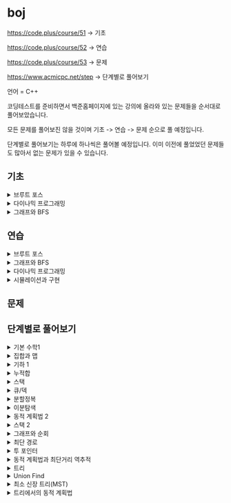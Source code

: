 # boj
https://code.plus/course/51 -> 기초

https://code.plus/course/52 -> 연습

https://code.plus/course/53 -> 문제

https://www.acmicpc.net/step -> 단계별로 풀어보기

언어 = C++

코딩테스트를 준비하면서 백준홈페이지에 있는 강의에 올라와 있는 문제들을 순서대로 풀어보았습니다.

모든 문제를 풀어보진 않을 것이며 기초 -> 연습 -> 문제 순으로 풀 예정입니다.

단계별로 풀어보기는 하루에 하나씩은 풀어볼 예정입니다. 이미 이전에 풀었었던 문제들도 많아서 없는 문제가 있을 수 있습니다.

## 기초

<details>
<summary>브루트 포스</summary>
<div markdown="1">
브루트 포스 - 재귀

  - [x] 9095번 - 1, 2, 3 더하기 -> SUCCESS
  - [x] 1759번 - 암호 만들기 -> SUCCESS
  - [X] 14501번 - 퇴사 -> SUCCESS
  - [X] 15661번 - 링크와 스타트 -> FAIL
  - [X] 2529번 - 부등호 -> FAIL
  
브루트 포스 - 순열

  - [X] 10972번 - 다음 순열 -> SUCCESS
  - [x] 10973번 - 이전 순열 -> SUCCESS
  - [x] 10974번 - 모든 순열 -> SUCCESS
  - [x] 10819번 - 차이를 최대로 -> SUCCESS
  - [x] 10971번 - 외판원 순회 2 -> SUCCESS
  - [x] 6603번 - 로또 -> SUCCESS
  
브루트 포스 - 비트마스크
  
  - [x] 11723번 - 집합 -> FAIL
  - [x] 14391번 - 종이 조각 -> FAIL

</div>
</details>

<details>
<summary>다이나믹 프로그래밍</summary>
<div markdown="1">

다이나믹 프로그래밍 Part 1

  - [x] 1463번 - 1로 만들기 -> SUCCESS
  - [x] 29095번 - 1, 2, 3 더하기 -> SUCCESS
  - [x] 11052번 - 카드 구매하기 -> SUCCESS
  - [x] 16194번 - 카드 구매하기 -> SUCCESS
  - [x] 215990번 - 1, 2, 3 더하기 5 -> FAIL
  - [x] 10844번 - 쉬운 계단 수 -> SUCCESS
  - [x] 2193번 - 이친수 -> SUCCESS
  - [x] 11053번 - 가장 긴 증가하는 부분 수열 -> SUCCESS
  - [x] 14002번 - 가장 긴 증가하는 부분 수열 4 -> SUCCESS
  - [x] 1912번 - 연속합 -> SUCCESS
  - [x] 1699번 - 제곱수의 합 -> SUCCESS
  - [x] 14501번 - 퇴사 -> FAIL
  - [x] 2225번 - 합분해 -> FAIL

다이나믹 프로그래밍 Part 2

  - [x] 15988번 - 1, 2, 3 더하기 3 -> SUCCESS
  - [x] 1149번 - RGB거리 -> FAIL
  - [x] 1309번 - 동물원 -> FAIL
  - [x] 1932번 - 정수 삼각형 -> SUCCESS
  - [x] 11054번 - 가장 긴 바이토닉 부분 수열 -> SUCCESS
  - [x] 13398번 - 연속합 2 -> SUCCESS

</div>
</details>

<details>
<summary>그래프와 BFS</summary>
<div markdown="1">

큐와 그래프

  - [x] 13023번 - ABCDE -> FAIL
  - [x] 11724번 - 연결 요소의 개수 -> SUCCESS
  - [x] 1707번 - 이분 그래프 -> FAIL
  - [x] 2667번 - 단지번호붙이기 -> SUCCESS
  - [x] 2178번 - 미로 탐색 -> SUCCESS
  - [x] 7576번 - 토마토 -> FAIL
  - [x] 7562번 - 나이트의 이동 -> SUCCESS

BFS

  - [x] 1697번 - 숨바꼭질 -> SUCCESS
  - [x] 13913번 - 숨바꼭질 4 -> FAIL
  - [x] 14226번 - 이모티콘 -> FAIL
  - [x] 13549번 - 숨바꼭질 3 -> FAIL
  - [x] 1261번 - 알고스팟 -> SUCCESS

</div>
</details>

## 연습

<details>
<summary>브루트 포스</summary>
<div markdown="1">
브루트 포스 - 재귀

  - [x] 6603번 - 로또 -> SUCCESS
  - [x] 1182번 - 부분수열의 합 -> SUCCESS
  - [x] 14225번 - 부분수열의 합 -> SUCCESS
  - [ ] 14500번 - 테트로미노
  - [x] 16197번 - 두 동전 -> FAIL
  - [x] 16198번 - 에너지 모으기 -> SUCCESS
  
브루트 포스 - 순열

  - [x] 2529번 - 부등호 -> FAIL
  - [x] 1339번 - 단어 수학 -> FAIL
  - [x] 14888번 - 연산자 끼워넣기 -> SUCCESS
  - [x] 15658번 - 연산자 끼워넣기 (2) -> SUCCESS

브루트 포스 - 기타
  - [x] 1062번 - 가르침 -> SUCCESS
  - [x] 13460번 - 구슬 탈출 2 -> FAIL
  - [ ] 12100번 - 2048 (Easy)
  - [x] 2003번 - 수들의 합 2 -> SUCCESS
  - [x] 1806번 - 부분합 -> SUCCESS
  - [x] 1644번 - 소수의 연속합 -> SUCCESS
  - [x] 1208번 - 부분수열의 합 2 -> FAIL
  - [x] 2143번 - 두 배열의 합 -> FAIL

</div>
</details>

<details>
<summary>그래프와 BFS</summary>
<div markdown="1">

그래프 알고리즘

  - [ ] 16929번 - Two Dots
  - [ ] 16947번 - 서울 지하철 2호선
  - [ ] 12946번 - 육각 보드
  - [ ] 16940번 - BFS 스페셜 저지
  - [ ] 16964번 - DFS 스페셜 저지

BFS 알고리즘

  - [ ] 16928번 - 뱀과 사다리 게임
  - [ ] 16948번 - 데스 나이트
  - [ ] 14502번 - 연구소
  - [ ] 12886번 - 돌 그룹
  - [ ] 2206번 - 벽 부수고 이동하기
  - [ ] 14442번 - 벽 부수고 이동하기 2
  - [ ] 16933번 - 벽 부수고 이동하기 3
  - [ ] 16946번 - 벽 부수고 이동하기 4
  - [ ] 16954번 - 움직이는 미로 탈출
  - [ ] 16236번 - 아기 상어
  - [ ] 6087번 - 레이저 통신
  - [ ] 1963번 - 소수 경로
  - [ ] 10026번 - 적록색약
  - [ ] 14395번 - 4연산
  - [ ] 5014번 - 스타트링크
  - [ ] 9376번 - 탈옥
  - [ ] 1600번 - 말이 되고픈 원숭이
  - [ ] 17086번 - 아기 상어 2
  - [ ] 4991번 - 로봇 청소기
  - [ ] 2234번 - 성곽
  - [ ] 12906번 - 새로운 하노이 탑
  - [ ] 17141번 - 연구소 2
  - [ ] 17142번 - 연구소 3

</div>
</details>

<details>
<summary>다이나믹 프로그래밍</summary>
<div markdown="1">

다이나믹 프로그래밍

  - [ ] 11048번 - 이동하기
  - [ ] 11060번 - 점프 점프
  - [ ] 10942번 - 팰린드롬?
  - [ ] 15989번 - 1, 2, 3 더하기 4
  - [ ] 11066번 - 파일 합치기
  - [ ] 12865번 - 평범한 배낭
  - [ ] 1495번 - 기타리스트
  - [ ] 12869번 - 뮤탈리스크
  - [ ] 10422번 - 괄호
  - [ ] 2293번 - 동전 1
  - [ ] 2294번 - 동전 2
  - [ ] 11058번 - 크리보드
  - [ ] 9251번 - LCS
  - [ ] 9252번 - LCS 2
  - [ ] 5582번 - 공통 부분 문자열
  - [ ] 5557번 - 1학년

</div>
</details>

<details>
<summary>시뮬레이션과 구현</summary>
<div markdown="1">

시뮬레이션과 구현

  - [x] 16234번 - 인구 이동 -> SUCCESS
  - [ ] 16235번 - 나무 재테크
  - [ ] 17144번 - 미세먼지 안녕!
  - [ ] 17143번 - 낚시왕
  - [ ] 17140번 - 이차원 배열과 연산
  - [ ] 17780번 - 새로운 게임
  - [ ] 17837번 - 새로운 게임 2
  - [ ] 17822번 - 원판 돌리기
  - [ ] 16939번 - 2×2×2 큐브
  - [ ] 16974번 - 레벨 햄버거
  - [ ] 20061번 - 모노미노도미노 2
  - [ ] 19236번 - 청소년 상어
  - [ ] 19237번 - 어른 상어

</div>
</details>

## 문제

## 단계별로 풀어보기

<details>
<summary>기본 수학1</summary>
<div markdown="1">

  - [x] 10757번 - 큰 수 A + B -> SUCCESS
</div>
</details>

<details>
<summary>집합과 맵</summary>
<div markdown="1">

  - [x] 1620번 - 나는야 포켓몬 마스터 이다솜 -> SUCCESS
  - [x] 1764번 - 듣보잡 -> SUCCESS
</div>
</details>

<details>
<summary>기하 1</summary>
<div markdown="1">

  - [x] 2477번 - 참외밭 -> FAIL
  - [x] 1358번 - 하키 -> SUCCESS
</div>
</details>


<details>
<summary>누적합</summary>
<div markdown="1">

  - [x] 16139번 - 인간-컴퓨터 상호작용 -> SUCCESS
  - [x] 10986번 - 나머지 합 -> FAIL
  - [x] 11660번 - 구간 합 구하기 5 -> FAIL
</div>
</details>

<details>
<summary>스택</summary>
<div markdown="1">

  - [x] 10773번 - 제로 -> SUCCESS
  - [x] 1874번 - 스택 수열 -> FAIL
  - [x] 17298번 - 오큰수 -> SUCCESS
</div>
</details>

<details>
<summary>큐/덱</summary>
<div markdown="1">

  - [x] 15828번 - Router -> SUCCESS
  - [x] 11866번 - 요세푸스 문제 0 -> SUCCESS
  - [x] 1966번 - 프린터 큐 -> SUCCESS
  - [x] 1021번 - 회전하는 큐 -> SUCCESS
</div>
</details>

<details>
<summary>분할정복</summary>
<div markdown="1">

  - [x] 1780번 - 종이의 개수 -> SUCCESS
  - [x] 11444번 - 피보나치 수 6 -> FAIL
  - [x] 6549번 - 히스토그램에서 가장 큰 직사각형 -> FAIL
</div>
</details>

<details>
<summary>이분탐색</summary>
<div markdown="1">

  - [x] 2110번 - 공유기 설치 -> FAIL
  - [x] 1300번 - K번째 수 -> FAIL
  - [x] 12015번 - 가장 긴 증가하는 부분 수열 2 -> FAIL
</div>
</details>

<details>
<summary>동적 계획법 2</summary>
<div markdown="1">

  - [x] 11066번 - 파일 합치기 -> FAIL
  - [x] 11049번 - 행렬 곱셈 순서 -> SUCCESS
  - [x] 1520번 - 내리막 길 -> FAIL
  - [x] 10942번 - 팰린드롬? -> FAIL
  - [x] 2629번 - 양팔저울 -> FAIL
  - [x] 2293번 - 동전 1 -> FAIL
  - [x] 7579번 - 앱 -> FAIL
</div>
</details>

<details>
<summary>스택 2</summary>
<div markdown="1">

  - [x] 9935번 - 문자열 폭발 -> FAIL
  - [x] 17298번 - 오큰수 -> SUCCESS
  - [x] 17299번 - 오등큰수 -> SUCCESS
  - [x] 1725번 - 히스토그램 -> SUCCESS
  - [x] 3015번 - 오아시스 재결합 -> FAIL
</div>
</details>

<details>
<summary>그래프와 순회</summary>
<div markdown="1">

  - [x] 24479번 - 알고리즘 수업 - 깊이 우선 탐색 1 -> SUCCESS
  - [x] 24480번 - 알고리즘 수업 - 깊이 우선 탐색 2 -> SUCCESS
  - [x] 24444번 - 알고리즘 수업 - 너비 우선 탐색 1 -> SUCCESS
  - [x] 24445번 - 알고리즘 수업 - 너비 우선 탐색 2 -> SUCCESS
  - [x] 2606번 - 바이러스 -> SUCCESS
  - [x] 1260번 - DFS와 BFS -> SUCCESS
  - [x] 2667번 - 단지번호붙이기 -> SUCCESS
  - [x] 1012번 - 유기농 배추 -> SUCCESS
  - [x] 2178번 - 미로탐색 -> SUCCESS
  - [x] 7576번 - 토마토 -> SUCCESS
  - [x] 7569번 - 토마토 -> SUCCESS
  - [x] 1697번 - 숨바꼭질 -> SUCCESS
  - [x] 7562번 - 나이트의 이동 -> SUCCESS
  - [x] 16928번 - 뱀과 사다리 게임 -> FAIL
  - [x] 2206번 - 벽부수고 이동하기 -> FAIL
  - [x] 1707번 - 이분 그래프 -> FAIL
</div>
</details>

<details>
<summary>최단 경로</summary>
<div markdown="1">

  - [x] 1753번 - 최단경로 -> FAIL
  - [x] 1504번 - 특정한 최단 경로 -> FAIL
  - [x] 13549번 - 숨바꼭질 3 -> SUCCESS
  - [x] 9370번 - 미확인 도착지 -> SUCCESS
  - [x] 11657번 - 타임머신 -> FAIL
  - [x] 11404번 - 플로이드 -> SUCCESS
  - [x] 1956번 - 운동 -> SUCCESS

</div>
</details>

<details>
<summary>투 포인터</summary>
<div markdown="1">

  - [x] 3273번 - 두 수의 합 -> SUCCESS
  - [x] 2470번 - 두 용액 -> FAIL
  - [x] 1806번 - 부분합 -> SUCCESS
  - [x] 1644번 - 소수의 연속합 -> FAIL
  - [x] 1450번 - 냅색문제 -> FAIL

</div>
</details>

<details>
<summary>동적 계획법과 최단거리 역추적</summary>
<div markdown="1">

  - [x] 12852번 - 1로 만들기 2 -> FAIL
  - [x] 14002번 - 가장 긴 증가하는 부분 수열 4 -> SUCCESS
  - [x] 14003번 - 가장 긴 증가하는 부분 수열 5 -> FAIL
  - [x] 9252번 - LCS 2 -> SUCCESS
  - [x] 2618번 - 경찰차 -> FAIL
  - [x] 13913번 - 숨바꼭질 4 -> FAIL
  - [x] 9019번 - DSLR -> SUCCESS
  - [x] 11779번 - 최소비용 구하기 2 -> FAIL
  - [x] 11780번 - 플로이드 2 -> FAIL

</div>
</details>

<details>
<summary>트리</summary>
<div markdown="1">

  - [x] 11725번 - 트리의 부모 찾기 -> FAIL
  - [x] 1167번 - 트리의 지름 -> FAIL
  - [x] 1967번 - 트리의 지름 -> SUCCESS
  - [x] 1991번 - 트리의 순회 -> SUCCESS
  - [x] 2263번 - 트리의 순회 -> FAIL
  - [x] 5639번 - 이진 검색 트리 -> FAIL
  - [x] 4803번 - 트리 -> FAIL

</div>
</details>

<details>
<summary>Union Find</summary>
<div markdown="1">

  - [x] 1717번 - 집합 표본 -> SUCCESS
  - [x] 1976번 - 여행 가자 -> SUCCESS
  - [x] 4195번 - 친구 네트워크 -> FAIL
  - [x] 20040번 - 사이클 게임 -> FAIL

</div>
</details>

<details>
<summary>최소 신장 트리(MST)</summary>
<div markdown="1">

  - [x] 9372번 - 상근이의 여행 -> SUCCESS
  - [x] 1197번 - 최소 스패닝 트리 -> SUCCESS
  - [x] 4386번 - 별자리 만들기 -> SUCCESS
  - [x] 1774번 - 우주신과의 교감 -> SUCCESS
  - [x] 2887번 - 행성 터널 -> FAIL
  - [x] 17472번 - 다리 만들기 2 -> SUCCESS

</div>
</details>

<details>
<summary>트리에서의 동적 계획법</summary>
<div markdown="1">

  - [x] 15581번 - 트리와 쿼리 -> FAIL
  - [ ] 2213번 - 트리의 독립집합
  - [ ] 2533번 - 사회망 서비스(SNS)
  - [ ] 1949번 - 우수마을

</div>
</details>
